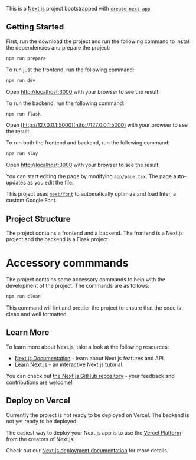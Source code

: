 This is a [Next.js](https://nextjs.org/) project bootstrapped with [`create-next-app`](https://github.com/vercel/next.js/tree/canary/packages/create-next-app).

## Getting Started

First, run the download the project and run the following command to install the dependencies and prepare the project:

```bash
npm run prepare
```

To run just the frontend, run the following command:

```bash
npm run dev
```

Open [http://localhost:3000](http://localhost:3000) with your browser to see the result.

To run the backend, run the following command:

```bash
npm run flask
```

Open [http://127.0.0.1:5000](http://127.0.0.1:5000) with your browser to see the result.

To run both the frontend and backend, run the following command:

```bash
npm run slay
```

Open [http://localhost:3000](http://localhost:3000) with your browser to see the result.

You can start editing the page by modifying `app/page.tsx`. The page auto-updates as you edit the file.

This project uses [`next/font`](https://nextjs.org/docs/basic-features/font-optimization) to automatically optimize and load Inter, a custom Google Font.

## Project Structure

The project contains a frontend and a backend. The frontend is a Next.js project and the backend is a Flask project.

# Accessory commmands

The project contains some accessory commands to help with the development of the project. The commands are as follows:

```bash
npm run clean
```

This command will lint and prettier the project to ensure that the code is clean and well formatted.

## Learn More

To learn more about Next.js, take a look at the following resources:

- [Next.js Documentation](https://nextjs.org/docs) - learn about Next.js features and API.
- [Learn Next.js](https://nextjs.org/learn) - an interactive Next.js tutorial.

You can check out [the Next.js GitHub repository](https://github.com/vercel/next.js/) - your feedback and contributions are welcome!

## Deploy on Vercel

Currently the project is not ready to be deployed on Vercel. The backend is not yet ready to be deployed.

The easiest way to deploy your Next.js app is to use the [Vercel Platform](https://vercel.com/new?utm_medium=default-template&filter=next.js&utm_source=create-next-app&utm_campaign=create-next-app-readme) from the creators of Next.js.

Check out our [Next.js deployment documentation](https://nextjs.org/docs/deployment) for more details.
